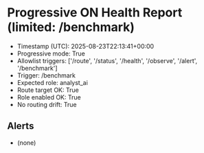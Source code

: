 # Progressive ON Health Report (limited: /benchmark)

- Timestamp (UTC): 2025-08-23T22:13:41+00:00
- Progressive mode: True
- Allowlist triggers: ['/route', '/status', '/health', '/observe', '/alert', '/benchmark']
- Trigger: /benchmark
- Expected role: analyst_ai
- Route target OK: True
- Role enabled OK: True
- No routing drift: True

## Alerts
- (none)
